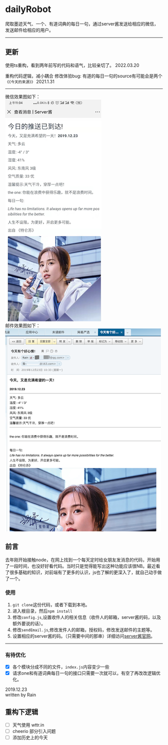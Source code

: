 # dailyRobot

爬取墨迹天气、一个、有道词典的每日一句，通过server酱发送给相应的微信，发送邮件给相应的用户。  

---

## 更新

使用ts重构，看到两年前写的代码和语气，比较亲切了。
2022.03.20

重构代码逻辑，减小耦合
修改体验bug: 有道的每日一句的source有可能会是两个`《《今天的来源》》`
2021.1.31

---

微信效果图如下：  
![微信效果图](https://github.com/LRQLRQ/picture/blob/master/wechatRobotPic.png?raw=true)  
邮件效果图如下：  
![邮件效果图](https://github.com/LRQLRQ/picture/blob/master/emailRobotPic.png?raw=true)

## 前言

去年刚开始接触node，在网上找到一个每天定时给女朋友发消息的代码，开始用了一段时间，也没好好看代码。当时只是觉得能写出这种功能应该很NB。最近看了很多基础的知识，对前端有了更多的认识，js也了解的更深入了，就自己动手做了一个。

### 使用

1. ` git clone `这份代码，或者下载到本地。
2. 进入根目录，然后`npm install`
3. 修改`config.js`,设置收件人的相关信息（收件人的邮箱，server酱的码，以及额外要说的话）。
4. 修改`sendEmail.js`,修改发件人的邮箱，授权码，修改发送邮件的主题等。
5. 设置相应的server酱的码。（只需要中间的那串）详细访问[server酱官网](http://sc.ftqq.com/3.version)。

---

### 有待优化

- [x] 各个模块分成不同的文件，`index.js`内容变少一些
- [x] 请求one和有道词典每日一句的接口只需要一次就可以，有空了再改改逻辑优化。

2019.12.23  
written by Rain  


## 重构下逻辑
- [ ] 天气使用 wttr.in
- [ ] cheerio 部分引入问题
- [ ] 添加历史上的今天